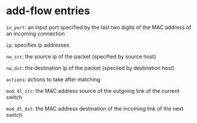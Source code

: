 # add-flow entries

`in_port`: an input port specified by the last two digits of the MAC address of an incoming connection

`ip`: specifies ip addresses

`nw_src`: the source ip of the packet (specified by source host)

`nw_dst`: the destination ip of the packet (speciied by destination host)

`actions`: actions to take after matching

`mod_dl_src`: the MAC address source of the outgoing link of the current switch

`mod_dl_dst`: the MAC address destination of the incoming link of the next switch